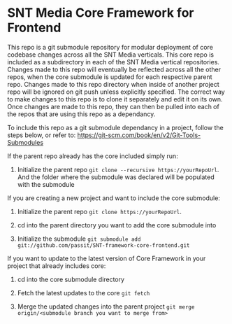 # SNT Media Core Framework for Frontend

This repo is a git submodule repository for modular deployment of core codebase changes across all the SNT Media verticals. This core repo is included as a subdirectory in each of the SNT Media vertical repositories. Changes made to this repo will eventually be reflected across all the other repos, when the core submodule is updated for each respective parent repo. Changes made to this repo directory when inside of another project repo will be ignored on git push unless explicitly specified. The correct way to make changes to this repo is to clone it separately and edit it on its own. Once changes are made to this repo, they can then be pulled into each of the repos that are using this repo as a dependancy.


To include this repo as a git submodule dependancy in a project, follow the steps below, or refer to: https://git-scm.com/book/en/v2/Git-Tools-Submodules


If the parent repo already has the core included simply run:

1. Initialize the parent repo `git clone --recursive https://yourRepoUrl`. And the folder where the submodule was declared will be populated with the submodule


If you are creating a new project and want to include the core submodule:

1. Initialize the parent repo `git clone https://yourRepoUrl`.

2. cd into the parent directory you want to add the core submodule into

3. Initialize the submodule `git submodule add git://github.com/passit/SNT-framework-core-frontend.git`


If you want to update to the latest version of Core Framework in your project that already includes core:

1. cd into the core submodule directory

2. Fetch the latest updates to the core `git fetch`

3. Merge the updated changes into the parent project `git merge origin/<submodule branch you want to merge from>`
